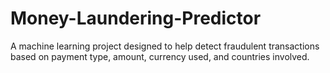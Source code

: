 # Money-Laundering-Predictor
A machine learning project designed to help detect fraudulent transactions based on payment type, amount, currency used, and countries involved.
